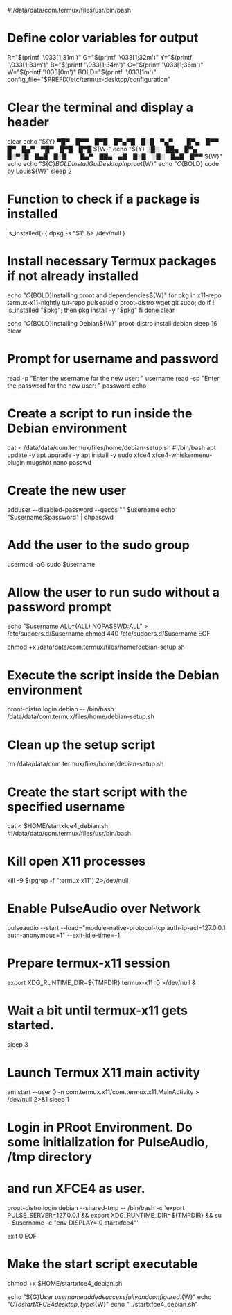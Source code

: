 #!/data/data/com.termux/files/usr/bin/bash

# Define color variables for output
R="$(printf '\033[1;31m')"                           
G="$(printf '\033[1;32m')"
Y="$(printf '\033[1;33m')"
B="$(printf '\033[1;34m')"
C="$(printf '\033[1;36m')"                                       
W="$(printf '\033[0m')"
BOLD="$(printf '\033[1m')"
config_file="$PREFIX/etc/termux-desktop/configuration"

# Clear the terminal and display a header
clear
echo "${Y} ▀█▀ █▀▀ █▀█ █▀▄▀█ █░█ ▀▄▀   █▀▄ █▀▀ █▀ █▄▀ ▀█▀ █▀█ █▀█ ${W}"
echo "${Y} ░█░ ██▄ █▀▄ █░▀░█ █▄█ █░█   █▄▀ ██▄ ▄█ █░█ ░█░ █▄█ █▀▀ ${W}"
echo
echo "${C}${BOLD} Install Gui Desktop In proot${W}"
echo "${C}${BOLD} code by Louis${W}"
sleep 2

# Function to check if a package is installed
is_installed() {
    dpkg -s "$1" &> /dev/null
}

# Install necessary Termux packages if not already installed
echo "${C}${BOLD}Installing proot and dependencies${W}"
for pkg in x11-repo termux-x11-nightly tur-repo pulseaudio proot-distro wget git sudo; do
    if ! is_installed "$pkg"; then
        pkg install -y "$pkg"
    fi
done
clear

echo "${C}${BOLD}Installing Debian${W}"
proot-distro install debian
sleep 16
clear

# Prompt for username and password
read -p "Enter the username for the new user: " username
read -sp "Enter the password for the new user: " password
echo

# Create a script to run inside the Debian environment
cat <<EOF > /data/data/com.termux/files/home/debian-setup.sh
#!/bin/bash
apt update -y
apt upgrade -y
apt install -y sudo xfce4 xfce4-whiskermenu-plugin mugshot nano passwd

# Create the new user
adduser --disabled-password --gecos "" $username
echo "$username:$password" | chpasswd

# Add the user to the sudo group
usermod -aG sudo $username

# Allow the user to run sudo without a password prompt
echo "$username ALL=(ALL) NOPASSWD:ALL" > /etc/sudoers.d/$username
chmod 440 /etc/sudoers.d/$username
EOF

chmod +x /data/data/com.termux/files/home/debian-setup.sh

# Execute the script inside the Debian environment
proot-distro login debian -- /bin/bash /data/data/com.termux/files/home/debian-setup.sh

# Clean up the setup script
rm /data/data/com.termux/files/home/debian-setup.sh

# Create the start script with the specified username
cat <<EOF > $HOME/startxfce4_debian.sh
#!/data/data/com.termux/files/usr/bin/bash

# Kill open X11 processes
kill -9 \$(pgrep -f "termux.x11") 2>/dev/null

# Enable PulseAudio over Network
pulseaudio --start --load="module-native-protocol-tcp auth-ip-acl=127.0.0.1 auth-anonymous=1" --exit-idle-time=-1

# Prepare termux-x11 session
export XDG_RUNTIME_DIR=\${TMPDIR}
termux-x11 :0 >/dev/null &

# Wait a bit until termux-x11 gets started.
sleep 3

# Launch Termux X11 main activity
am start --user 0 -n com.termux.x11/com.termux.x11.MainActivity > /dev/null 2>&1
sleep 1

# Login in PRoot Environment. Do some initialization for PulseAudio, /tmp directory
# and run XFCE4 as user.
proot-distro login debian --shared-tmp -- /bin/bash -c  'export PULSE_SERVER=127.0.0.1 && export XDG_RUNTIME_DIR=\${TMPDIR} && su - $username -c "env DISPLAY=:0 startxfce4"'

exit 0
EOF

# Make the start script executable
chmod +x $HOME/startxfce4_debian.sh

echo "${G}User $username added successfully and configured.${W}"
echo "${C}To start XFCE4 desktop, type:${W}"
echo "  ./startxfce4_debian.sh"
